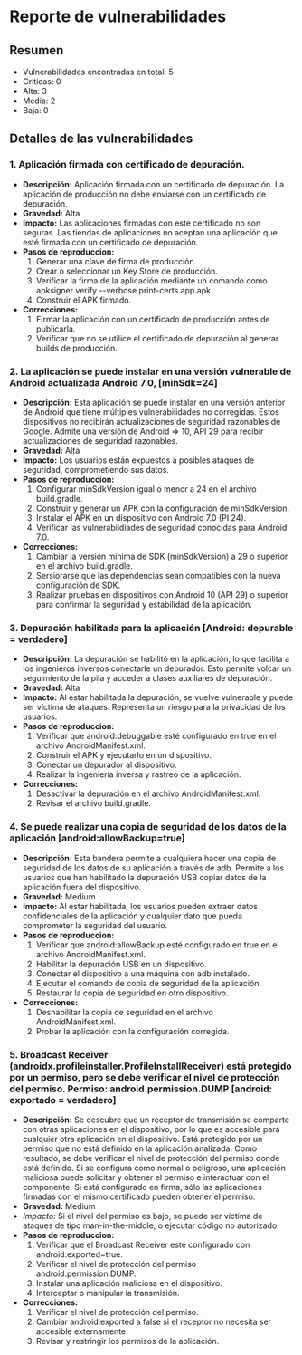 # Reporte de vulnerabilidades

## Resumen
- Vulnerabilidades encontradas en total: 5
- Criticas: 0
- Alta: 3
- Media: 2
- Baja: 0

## Detalles de las vulnerabilidades
### 1. Aplicación firmada con certificado de depuración.
- **Descripción:** Aplicación firmada con un certificado de depuración. La aplicación de producción no debe enviarse con un certificado de depuración.
- **Gravedad:** Alta
- **Impacto:** Las aplicaciones firmadas con este certificado no son seguras. Las tiendas de aplicaciones no aceptan una aplicación que esté firmada con un certificado de depuración.
- **Pasos de reproduccion:**
  1. Generar una clave de firma de producción.
  2. Crear o seleccionar un Key Store de producción.
  3. Verificar la firma de la aplicación mediante un comando como apksigner verify --verbose  print-certs app.apk.
  4. Construir el APK firmado.
- **Correcciones:**
  1. Firmar la aplicación con un certificado de producción antes de publicarla.
  2. Verificar que no se utilice el certificado de depuración al generar builds de producción.

### 2. La aplicación se puede instalar en una versión vulnerable de Android actualizada Android 7.0, [minSdk=24]
- **Descripción:** Esta aplicación se puede instalar en una versión anterior de Android que tiene múltiples vulnerabilidades no corregidas. Estos dispositivos no recibirán actualizaciones de seguridad razonables de Google. Admite una versión de Android => 10, API 29 para recibir actualizaciones de seguridad razonables.
- **Gravedad:** Alta
- **Impacto:** Los usuarios están expuestos a posibles ataques de seguridad, comprometiendo sus datos.
- **Pasos de reproduccion:**
  1. Configurar minSdkVersion igual o menor a 24 en el archivo build.gradle.
  2. Construir y generar un APK con la configuración de minSdkVersion.
  3. Instalar el APK en un dispositivo con Android 7.0 (PI 24).
  4. Verificar las vulnerabildiades de seguridad conocidas para Android 7.0.
- **Correcciones:**
  1. Cambiar la versión mínima de SDK (minSdkVersion) a 29 o superior en el archivo build.gradle.
  2. Sersiorarse que las dependencias sean compatibles con la nueva configuración de SDK.
  3. Realizar pruebas en dispositivos con Android 10 (API 29) o superior para confirmar la seguridad y estabilidad de la aplicación.

### 3. Depuración habilitada para la aplicación [Android: depurable = verdadero]
- **Descripción:** La depuración se habilitó en la aplicación, lo que facilita a los ingenieros inversos conectarle un depurador. Esto permite volcar un seguimiento de la pila y acceder a clases auxiliares de depuración.
- **Gravedad:** Alta
- **Impacto:** Al estar habilitada la depuración, se vuelve vulnerable y puede ser víctima de ataques. Representa un riesgo para la privacidad de los usuarios.
- **Pasos de reproduccion:**
  1. Verificar que android:debuggable esté configurado en true en el archivo AndroidManifest.xml.
  2. Construir el APK y ejecutarlo en un dispositivo.
  3. Conectar un depurador al dispositivo.
  4. Realizar la ingeniería inversa y rastreo de la aplicación.
- **Correcciones:**
  1. Desactivar la depuración en el archivo AndroidManifest.xml.
  2. Revisar el archivo build.gradle.

### 4. Se puede realizar una copia de seguridad de los datos de la aplicación [android:allowBackup=true]
- **Descripción:** Esta bandera permite a cualquiera hacer una copia de seguridad de los datos de su aplicación a través de adb. Permite a los usuarios que han habilitado la depuración USB copiar datos de la aplicación fuera del dispositivo.
- **Gravedad:** Medium
- **Impacto:** Al estar habilitada, los usuarios pueden extraer datos confidenciales de la aplicación y cualquier dato que pueda comprometer la seguridad del usuario.
- **Pasos de reproduccion:**
  1. Verificar que android:allowBackup esté configurado en true en el archivo AndroidManifest.xml.
  2. Habilitar la depuración USB en un dispositivo.
  3. Conectar el dispositivo a una máquina con adb instalado.
  4. Ejecutar el comando de copia de seguridad de la aplicación.
  5. Restaurar la copia de seguridad en otro dispositivo.
- **Correcciones:**
  1. Deshabilitar la copia de seguridad en el archivo AndroidManifest.xml.
  2. Probar la aplicación con la configuración corregida.

### 5. Broadcast Receiver (androidx.profileinstaller.ProfileInstallReceiver) está protegido por un permiso, pero se debe verificar el nivel de protección del permiso. Permiso: android.permission.DUMP [android: exportado = verdadero]
- **Descripción:** Se descubre que un receptor de transmisión se comparte con otras aplicaciones en el dispositivo, por lo que es accesible para cualquier otra aplicación en el dispositivo. Está protegido por un permiso que no está definido en la aplicación analizada. Como resultado, se debe verificar el nivel de protección del permiso donde está definido. Si se configura como normal o peligroso, una aplicación maliciosa puede solicitar y obtener el permiso e interactuar con el componente. Si está configurado en firma, sólo las aplicaciones firmadas con el mismo certificado pueden obtener el permiso.
- **Gravedad:** Medium
- *Impacto:* Si el nivel del permiso es bajo, se puede ser víctima de ataques de tipo man-in-the-middle, o ejecutar código no autorizado.
- **Pasos de reproduccion:**
  1. Verificar que el Broadcast Receiver esté configurado con android:exported=true.
  2. Verificar el nivel de protección del permiso android.permission.DUMP.
  3. Instalar una aplicación maliciosa en el dispositivo.
  4. Interceptar o manipular la transmisión.
- **Correcciones:**
  1. Verificar el nivel de protección del permiso.
  2. Cambiar android:exported a false si el receptor no necesita ser accesible externamente.
  3. Revisar y restringir los permisos de la aplicación.

